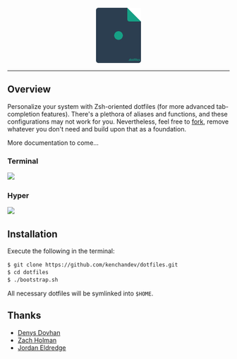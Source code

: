 <p align="center"><img src="dotfiles.svg" alt="dotfiles logo" height="125"></p>

---

## Overview

Personalize your system with Zsh-oriented dotfiles (for more advanced tab-completion features). There's a plethora of aliases and functions, and these configurations may not work for you. Nevertheless, feel free to [fork](https://github.com/kenchandev/dotfiles/fork), remove whatever you don't need and build upon that as a foundation.

More documentation to come...

### Terminal

![](https://www.dropbox.com/s/28x4216j6e7tbe5/Screen%20Shot%202018-08-10%20at%203.59.00%20PM.png?raw=1)

### Hyper

![](https://www.dropbox.com/s/y4rfuj27quybmf5/Screen%20Shot%202018-08-10%20at%204.00.29%20PM.png?raw=1)

## Installation

Execute the following in the terminal:

```sh
$ git clone https://github.com/kenchandev/dotfiles.git
$ cd dotfiles
$ ./bootstrap.sh
```

All necessary dotfiles will be symlinked into `$HOME`.

## Thanks

* [Denys Dovhan](https://github.com/denysdovhan)
* [Zach Holman](https://github.com/holman)
* [Jordan Eldredge](https://github.com/captbaritone)